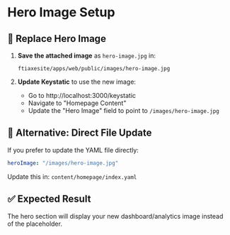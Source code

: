 # Hero Image Setup

## 📸 **Replace Hero Image**

1. **Save the attached image** as `hero-image.jpg` in:
   ```
   ftiaxesite/apps/web/public/images/hero-image.jpg
   ```

2. **Update Keystatic** to use the new image:
   - Go to http://localhost:3000/keystatic
   - Navigate to "Homepage Content"
   - Update the "Hero Image" field to point to `/images/hero-image.jpg`

## 🎯 **Alternative: Direct File Update**

If you prefer to update the YAML file directly:

```yaml
heroImage: "/images/hero-image.jpg"
```

Update this in: `content/homepage/index.yaml`

## ✅ **Expected Result**

The hero section will display your new dashboard/analytics image instead of the placeholder.

